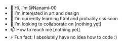 - 👋 Hi, I’m @Nanami-00
- 👀 I’m interested in art and design
- 🌱 I’m currently learning html and probably css soon
- 💞️ I’m looking to collaborate on [nothing yet]
- 📫 How to reach me [nothing yet]
- ⚡ Fun fact: I absolutely have no idea how to code :)

<!---
Nanami-00/Nanami-00 is a ✨ special ✨ repository because its `README.md` (this file) appears on your GitHub profile.
You can click the Preview link to take a look at your changes.
--->
